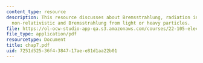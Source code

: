 ```yaml
---
content_type: resource
description: This resource discusses about Bremsstrahlung, radiation in collisions,
  non-relativistic and Bremsstrahlung from light or heavy particles.
file: https://ol-ocw-studio-app-qa.s3.amazonaws.com/courses/22-105-electromagnetic-interactions-fall-2005/7251d52536f4384717aee81d1aa22b01_chap7.pdf
file_type: application/pdf
resourcetype: Document
title: chap7.pdf
uid: 7251d525-36f4-3847-17ae-e81d1aa22b01
---
```

